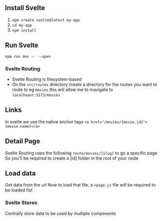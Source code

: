 ## Install Svelte
1. `npm create svelte@latest my-app`
2. `cd my-app`
3. `npm install`
   
## Run Svelte
`npm run dev -- --open`

### Svelte Routing
- Svelte Routing is filesystem-based
- On the `src/routes` directory create a directory for the routes you want to route to eg `movies` this will allow me to mavigate to `localhoast:5173/movies`

## Links
In svelte we use the native anchor tags `<a href="/movies/{movie.id}">{movie.name}</a>`

## Detail Page
Svelte Routing uses the following
`route/movies/[slug]` to go a specific page 
So you'll be required to create a [id] folder in the root of your route 

## Load data 
Get data from the url
Now to load that file, a `+page.js` file will be required to be loaded fist

### Svelte Stores
Centrally store data to be used by multiple components